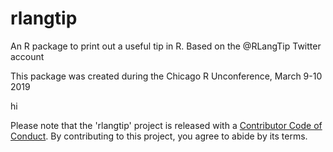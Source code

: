 # rlangtip

An R package to print out a useful tip in R. Based on the @RLangTip Twitter account

This package was created during the Chicago R Unconference, March 9-10 2019

hi


Please note that the 'rlangtip' project is released with a [Contributor Code of Conduct](CODE_OF_CONDUCT.md). By contributing to this project, you agree to abide by its terms.